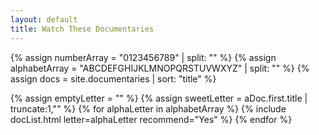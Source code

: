 ```yaml
---
layout: default
title: Watch These Documentaries
---
```


{% assign numberArray = "0123456789" | split: "" %}
{% assign alphabetArray = "ABCDEFGHIJKLMNOPQRSTUVWXYZ" | split: "" %}
{% assign docs = site.documentaries | sort: "title" %}

<div class="row">
    {% assign emptyLetter = "" %}
    {% assign sweetLetter = aDoc.first.title | truncate:1,"" %}
    {% for alphaLetter in alphabetArray  %}
        {% include docList.html letter=alphaLetter recommend="Yes" %}
    {% endfor %}
</div>